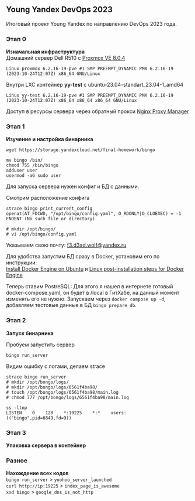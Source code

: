 ## Young Yandex DevOps 2023
Итоговый проект Young Yandex по направлению DevOps 2023 года. 

### Этап 0
**Изначальная инфраструктура**<br>
Домашний сервер Dell R510 с [Proxmox VE 8.0.4](https://proxmox.foreverfunface.ru)
```
Linux proxmox 6.2.16-19-pve #1 SMP PREEMPT_DYNAMIC PMX 6.2.16-19 (2023-10-24T12:07Z) x86_64 GNU/Linux
```
Внутри LXC контейнер **yy-test** с ubuntu-23.04-standart_23.04-1_amd64
```
Linux yy-test 6.2.16-19-pve #1 SMP PREEMPT_DYNAMIC PMX 6.2.16-19 (2023-10-24T12:07Z) x86_64 x86_64 x86_64 GNU/Linux
```
Доступ в ресурсы сервера через обратный прокси [Nginx Proxy Manager](https://proxy.foreverfunface.ru)

### Этап 1
**Изучение и настройка бинарника**
```
wget https://storage.yandexcloud.net/final-homework/bingo
```
```
mv bingo /bin/
chmod 755 /bin/bingo
adduser user
usermod -aG sudo user
```
Для запуска сервера нужен конфиг и БД с данными.

Смотрим расположение конфига
```
strace bingo print_current_config
openat(AT_FDCWD, "/opt/bingo/config.yaml", O_RDONLY|O_CLOEXEC) = -1 ENOENT (No such file or directory)
```
```
# mkdir /opt/bingo/
# vi /opt/bingo/config.yaml
```
Указываем свою почту: f3.d3ad.wolf@yandex.ru

Для удобства запустим БД сразу в Docker, установим его по инструкции:<br>
[Install Docker Engine on Ubuntu](https://docs.docker.com/engine/install/ubuntu/) и [Linux post-installation steps for Docker Engine](https://docs.docker.com/engine/install/linux-postinstall/)

Теперь ставим PostreSQL:
Для этого я нашел в интернете готовый docker-compose.yaml, он будет в /local в ГитХабе, на данный момент изменять его не нужно.
Запускаем через `docker compose up -d`, добавляем тестовые данные в БД `bingo prepare_db`.

### Этап 2
**Запуск бинарника**

Пробуем запустить сервер
```
bingo run_server
```

Видим ошибку с логами, делаем strace
```
strace bingo run_server
# mkdir /opt/bongo/logs/
# mkdir /opt/bongo/logs/6561f4ba98/
# touch /opt/bongo/logs/6561f4ba98/main.log
# chmod 777 /opt/bongo/logs/6561f4ba98/main.log
```

```
ss -ltnp
LISTEN    0    128    *:19225    *:*    users:(("bingo",pid=6849,fd=9))
```

### Этап 3
**Упаковка сервера в контейнер**

### Разное
**Нахождение всех кодов**<br>
`bingo run_server` > `yoohoo_server_launched`<br>
`curl http://ip:19225` > `index_page_is_awesome`<br>
`xxd bingo` > `google_dns_is_not_http`<br>
